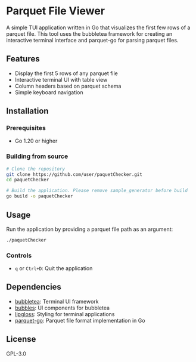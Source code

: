 # Parquet File Viewer

A simple TUI application written in Go that visualizes the first few rows of a parquet file. This tool uses the bubbletea framework for creating an interactive terminal interface and parquet-go for parsing parquet files.

## Features

- Display the first 5 rows of any parquet file
- Interactive terminal UI with table view
- Column headers based on parquet schema
- Simple keyboard navigation

## Installation

### Prerequisites

- Go 1.20 or higher

### Building from source

```bash
# Clone the repository
git clone https://github.com/user/paquetChecker.git
cd paquetChecker

# Build the application. Please remove sample_generator before build
go build -o paquetChecker
```

## Usage

Run the application by providing a parquet file path as an argument:

```bash
./paquetChecker
```

### Controls

- `q` or `Ctrl+D`: Quit the application

## Dependencies

- [bubbletea](https://github.com/charmbracelet/bubbletea): Terminal UI framework
- [bubbles](https://github.com/charmbracelet/bubbles): UI components for bubbletea
- [lipgloss](https://github.com/charmbracelet/lipgloss): Styling for terminal applications
- [parquet-go](https://github.com/xitongsys/parquet-go): Parquet file format implementation in Go

## License

GPL-3.0
